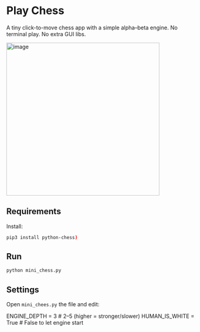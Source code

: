# Play Chess

A tiny click-to-move chess app with a simple alpha–beta engine.
No terminal play. No extra GUI libs.

<img width="400" height="400" alt="image" src="https://github.com/user-attachments/assets/0cd102c7-78dc-4057-86f6-6f6b69c8c2cb" />


## Requirements

Install:
```bash
pip3 install python-chess)
```

## Run
```bash
python mini_chess.py
```

## Settings

Open ```mini_chees.py``` the file and edit:

ENGINE_DEPTH = 3       # 2–5 (higher = stronger/slower)
HUMAN_IS_WHITE = True  # False to let engine start



